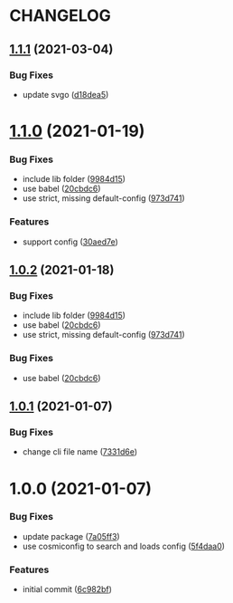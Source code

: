 # CHANGELOG

## [1.1.1](https://github.com/ato-design/svgict/compare/v1.1.0...v1.1.1) (2021-03-04)


### Bug Fixes

* update svgo ([d18dea5](https://github.com/ato-design/svgict/commit/d18dea57ba4179fc7c86d1b742616b696aa1ca17))

# [1.1.0](https://github.com/ato-design/svgict/compare/v1.0.1...v1.1.0) (2021-01-19)


### Bug Fixes

* include lib folder ([9984d15](https://github.com/ato-design/svgict/commit/9984d159224604e83a175730db81296ed472174f))
* use babel ([20cbdc6](https://github.com/ato-design/svgict/commit/20cbdc6f581f2a72a629527665bafce3bb2e9b4d))
* use strict, missing default-config ([973d741](https://github.com/ato-design/svgict/commit/973d741cc22b320f4c77c64faa6b86e3211ad5b0))


### Features

* support config ([30aed7e](https://github.com/ato-design/svgict/commit/30aed7ea8bfc41225a8c865139242df227d2d057))

## [1.0.2](https://github.com/ato-design/svgict/compare/v1.0.1...v1.0.2) (2021-01-18)


### Bug Fixes

* include lib folder ([9984d15](https://github.com/ato-design/svgict/commit/9984d159224604e83a175730db81296ed472174f))
* use babel ([20cbdc6](https://github.com/ato-design/svgict/commit/20cbdc6f581f2a72a629527665bafce3bb2e9b4d))
* use strict, missing default-config ([973d741](https://github.com/ato-design/svgict/commit/973d741cc22b320f4c77c64faa6b86e3211ad5b0))

### Bug Fixes

* use babel ([20cbdc6](https://github.com/ato-design/svgict/commit/20cbdc6f581f2a72a629527665bafce3bb2e9b4d))

## [1.0.1](https://github.com/ato-design/svgict/compare/v1.0.0...v1.0.1) (2021-01-07)


### Bug Fixes

* change cli file name ([7331d6e](https://github.com/ato-design/svgict/commit/7331d6e62fb280982228167a07cf6256e1536f15))

# 1.0.0 (2021-01-07)


### Bug Fixes

* update package ([7a05ff3](https://github.com/ato-design/svgict/commit/7a05ff3fd3994d8d2ff0f7cd52f5f3e49b40961d))
* use cosmiconfig to search  and loads config ([5f4daa0](https://github.com/ato-design/svgict/commit/5f4daa0725278d5a0ed9e18fc144137930cad2ca))


### Features

* initial commit ([6c982bf](https://github.com/ato-design/svgict/commit/6c982bf44755fe27ef579dc458628884972f5e47))
